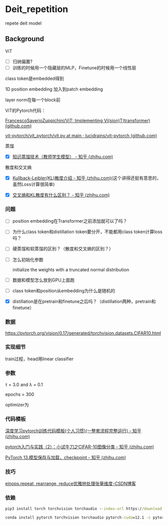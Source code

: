 # Deit_repetition
repete deit model

## Background 

ViT

- [ ] 归纳偏置?
- [ ] 训练的时候用一个隐藏层的MLP，Finetune的时候用一个线性层

class token是embedded得到

1D position embedding 加入到patch embedding

layer norm在每一个block前



ViT的Pytorch代码：

[FrancescoSaverioZuppichini/ViT: Implementing Vi(sion)T(transformer) (github.com)](https://github.com/FrancescoSaverioZuppichini/ViT)

[vit-pytorch/vit_pytorch/vit.py at main · lucidrains/vit-pytorch (github.com)](https://github.com/lucidrains/vit-pytorch/blob/main/vit_pytorch/vit.py)



蒸馏

- [x] [知识蒸馏技术（教师学生模型） - 知乎 (zhihu.com)](https://zhuanlan.zhihu.com/p/442457531)



散度和交叉熵

- [x] [Kullback-Leibler(KL)散度介绍 - 知乎 (zhihu.com)](https://zhuanlan.zhihu.com/p/100676922)(这个讲得还挺有意思的，虽然Loss计算很简单)

- [x] [交叉熵和KL散度有什么区别？ - 知乎 (zhihu.com)](https://zhuanlan.zhihu.com/p/292434104)



### 问题

- [ ] position embedding在Transformer之前添加就可以了吗？

- [ ] 为什么class token和distillation token要分开，不能都用class token计算loss吗？

- [ ] 硬蒸馏和软蒸馏的区别？（散度和交叉熵的区别？）

  

- [ ] 怎么初始化参数

  initialize the weights with a truncated normal distribution

- [ ] 数据和模型怎么放到GPU上面跑

- [ ] class token和position从embedding为什么是随机的

- [x] distillation是在pretrain和finetune之后吗？（distillation两种，pretrain和finetune）



### 数据

https://pytorch.org/vision/0.17/generated/torchvision.datasets.CIFAR10.html



### 实现细节

train过程，head用linear classifier



### 参数

τ = 3.0 and λ = 0.1

epochs = 300

optimizer为



### 代码模板

[深度学习pytorch训练代码模板(个人习惯)(一整套流程完整运行) - 知乎 (zhihu.com)](https://zhuanlan.zhihu.com/p/596449652)

[pytorch入门与实践（2）：小试牛刀之CIFAR-10图像分类 - 知乎 (zhihu.com)](https://zhuanlan.zhihu.com/p/344615710)

[PyTorch 13.模型保存与加载，checkpoint - 知乎 (zhihu.com)](https://zhuanlan.zhihu.com/p/148159709)



### 技巧

[einops.repeat, rearrange, reduce优雅地处理张量维度-CSDN博客](https://blog.csdn.net/qq_37297763/article/details/120348764)



### 依赖

```cmd
pip3 install torch torchvision torchaudio --index-url https://download.pytorch.org/whl/cu121

conda install pytorch torchvision torchaudio pytorch-cuda=12.1 -c pytorch -c nvidia
```